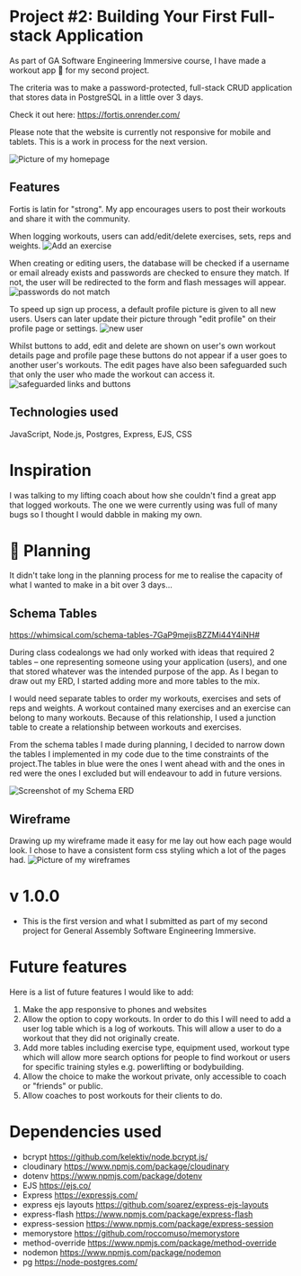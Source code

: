 

# Project #2: Building Your First Full-stack Application
As part of GA Software Engineering Immersive course, I have made a workout app :muscle: for my second project. 

The criteria was to make a password-protected, full-stack CRUD application that stores data in PostgreSQL in a little over 3 days.

Check it out here: https://fortis.onrender.com/

Please note that the website is currently not responsive for mobile and tablets. This is a work in process for the next version. 

![Picture of my homepage](/public/images/homepage.png)

## Features
Fortis is latin for "strong". My app encourages users to post their workouts and share it with the community. 

When logging workouts, users can add/edit/delete exercises, sets, reps and weights. 
![Add an exercise](/public/gifs/addexercise.gif)

When creating or editing users, the database will be checked if a username or email already exists and passwords are checked to ensure they match. If not, the user will be redirected to the form and flash messages will appear. 
![passwords do not match](/public/gifs/flash_messages.gif)

To speed up sign up process, a default profile picture is given to all new users. Users can later update their picture through "edit profile" on their profile page or settings. 
![new user](/public/gifs/create_user.gif)

Whilst buttons to add, edit and delete are shown on user's own workout details page and profile page these buttons do not appear if a user goes to another user's workouts. The edit pages have also been safeguarded such that only the user who made the workout can access it. 
![safeguarded links and buttons](/public/gifs/safeguarded.gif)

## Technologies used
JavaScript, Node.js, Postgres, Express, EJS, CSS

# Inspiration
I was talking to my lifting coach about how she couldn't find a great app that logged workouts. The one we were currently using was full of many bugs so I thought I would dabble in making my own.

# :thinking: Planning
It didn't take long in the planning process for me to realise the capacity of what I wanted to make in a bit over 3 days...

## Schema Tables
https://whimsical.com/schema-tables-7GaP9mejisBZZMi44Y4iNH#

During class codealongs we had only worked with ideas that required 2 tables – one representing someone using your application (users), and one that stored whatever was the intended purpose of the app. As I began to draw out my ERD, I started adding more and more tables to the mix. 

I would need separate tables to order my workouts, exercises and sets of reps and weights. A workout contained many exercises and an exercise can belong to many workouts. Because of this relationship, I used a junction table to create a relationship between workouts and exercises.

From the schema tables I made during planning, I decided to narrow down the tables I implemented in my code due to the time constraints of the project.The tables in blue were the ones I went ahead with and the ones in red were the ones I excluded but will endeavour to add in future versions. 

![Screenshot of my Schema ERD](/public/images/Schema%20example.png)

## Wireframe
Drawing up my wireframe made it easy for me lay out how each page would look. I chose to have a consistent form css styling which a lot of the pages had. 
![Picture of my wireframes](/public/images/wireframes.jpg)


# v 1.0.0 
- This is the first version and what I submitted as part of my second project for General Assembly Software Engineering Immersive. 

# Future features
Here is a list of future features I would like to add: 
1. Make the app responsive to phones and websites 
2. Allow the option to copy workouts. In order to do this I will need to add a user log table which is a log of workouts. This will allow a user to do a workout that they did not originally create. 
3. Add more tables including exercise type, equipment used, workout type which will allow more search options for people to find workout or users for specific training styles e.g. powerlifting or bodybuilding.
4. Allow the choice to make the workout private, only accessible to coach or "friends" or public.
5. Allow coaches to post workouts for their clients to do. 

# Dependencies used
* bcrypt https://github.com/kelektiv/node.bcrypt.js/
* cloudinary https://www.npmjs.com/package/cloudinary
* dotenv https://www.npmjs.com/package/dotenv
* EJS https://ejs.co/
* Express https://expressjs.com/
* express ejs layouts https://github.com/soarez/express-ejs-layouts
* express-flash https://www.npmjs.com/package/express-flash
* express-session https://www.npmjs.com/package/express-session
* memorystore https://github.com/roccomuso/memorystore
* method-override https://www.npmjs.com/package/method-override
* nodemon https://www.npmjs.com/package/nodemon
* pg https://node-postgres.com/
